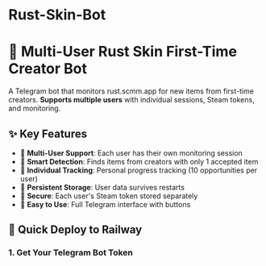 # Rust-Skin-Bot
# 🤖 Multi-User Rust Skin First-Time Creator Bot

A Telegram bot that monitors rust.scmm.app for new items from first-time creators. **Supports multiple users** with individual sessions, Steam tokens, and monitoring.

## ✨ Key Features

- 👥 **Multi-User Support**: Each user has their own monitoring session
- 🎯 **Smart Detection**: Finds items from creators with only 1 accepted item
- 🚀 **Individual Tracking**: Personal progress tracking (10 opportunities per user)
- 💾 **Persistent Storage**: User data survives restarts
- 🔐 **Secure**: Each user's Steam token stored separately
- 📱 **Easy to Use**: Full Telegram interface with buttons

## 🚀 Quick Deploy to Railway

### 1. Get Your Telegram Bot Token
